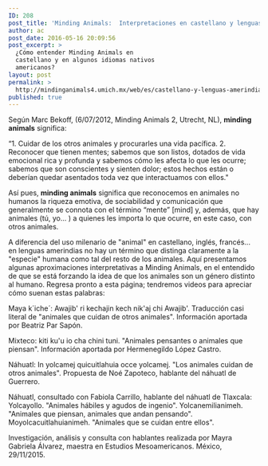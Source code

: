```yaml
---
ID: 208
post_title: 'Minding Animals:  Interpretaciones en castellano y lenguas amerindias'
author: ac
post_date: 2016-05-16 20:09:56
post_excerpt: >
  ¿Cómo entender Minding Animals en
  castellano y en algunos idiomas nativos
  americanos?
layout: post
permalink: >
  http://mindinganimals4.umich.mx/web/es/castellano-y-lenguas-amerindias/
published: true
---
```

Según Marc Bekoff, (6/07/2012, Minding Animals 2, Utrecht, NL), <strong>minding animals</strong> significa:

“1. Cuidar de los otros animales y procurarles una vida pacífica.
2. Reconocer que tienen mentes; sabemos que son listos, dotados de vida emocional rica y profunda y sabemos cómo les afecta lo que les ocurre; sabemos que son conscientes y sienten dolor; estos hechos están o deberían quedar asentados toda vez que interactuamos con ellos."

Así pues, <strong>minding animals</strong> significa que reconocemos en animales no humanos la riqueza emotiva, de sociabilidad y comunicación que generalmente se connota con el término “mente” [mind] y, además, que hay animales (tú, yo... ) a quienes les importa lo que ocurre, en este caso, con otros animales.

A diferencia del uso milenario de "animal" en castellano, inglés, francés... en lenguas amerindias no hay un término que distinga claramente a la "especie" humana como tal del resto de los animales. Aquí presentamos algunas aproximaciones interpretativas a Minding Animals, en el entendido de que se está forzando la idea de que los animales son un género distinto al humano. Regresa pronto a esta página; tendremos videos para apreciar cómo suenan estas palabras:

Maya k´iche´: Awajib' ri kechajin kech nik'aj chi Awajib'. Traducción casi literal de "animales que cuidan de otros animales". Información aportada por Beatriz Par Sapón.

Mixteco: kiti ku'u io cha chini tuni. "Animales pensantes o animales que piensan". Información aportada por Hermenegildo López Castro.

Náhuatl: In yolcamej quicuitlahuia occe yolcamej. "Los animales cuidan de otros animales". Propuesta de Noé Zapoteco, hablante del náhuatl de Guerrero.

Náhuatl, consultado con Fabiola Carrillo, hablante del náhuatl de Tlaxcala: Yolcayollo. "Animales hábiles y agudos de ingenio". Yolcanemilianimeh. "Animales que piensan, animales que andan pensando". Moyolcacuitlahuianimeh. "Animales que se cuidan entre ellos".

Investigación, análisis y consulta con hablantes realizada por Mayra Gabriela Álvarez, maestra en Estudios Mesoamericanos. México, 29/11/2015.